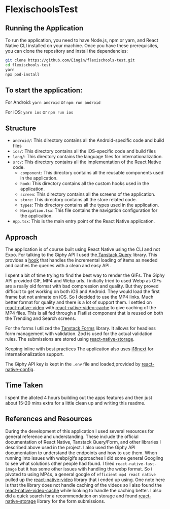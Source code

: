 # FlexischoolsTest

## Running the Application

To run the application, you need to have Node.js, npm or yarn, and React Native CLI installed on your machine. Once you have these prerequisites, you can clone the repository and install the dependencies:

```bash
git clone https://github.com/Eingin/flexischools-test.git
cd flexischools-test
yarn
npx pod-install
```

## To start the application:

For Android: `yarn android` or `npm run android`

For iOS: `yarn ios` or `npm run ios`

## Structure

- `android/`: This directory contains all the Android-specific code and build files
- `ios/`: This directory contains all the iOS-specific code and build files
- `lang/`: This directory contains the language files for internationalization.
- `src/`: This directory contains all the implementation of the React Native code.
  - `component`: This directory contains all the reusable components used in the application.
  - `hook`: This directory contains all the custom hooks used in the application.
  - `screen`: This directory contains all the screens of the application.
  - `store`: This directory contains all the store related code.
  - `types`: This directory contains all the types used in the application.
  - `Navigation.tsx`: This file contains the navigation configuration for the application.
- `App.tsx`: This is the main entry point of the React Native application.

## Approach

The application is of course built using React Native using the CLI and not Expo.
For talking to the Giphy API I used the[ Tanstack Query](https://tanstack.com/query/latest/docs/framework/react/overview) library. This provides a [hook](https://tanstack.com/query/latest/docs/framework/react/reference/useInfiniteQuery) that handles the incremental loading of items as needed and caches the queries with a clean and easy API.

I spent a bit of time trying to find the best way to render the GIFs. The Giphy API provided GIF, MP4 and Webp urls. I initially tried to used Webp as GIFs are a really old format with bad compression and quality. But they proved difficult to get working on both iOS and Android. They would load the first frame but not animate on iOS. So I decided to use the MP4 links. Much better format for quality and there is a lot of support them. I settled on [react-native-video](https://github.com/react-native-video/react-native-video) with [react-native-video-cache](https://github.com/zhigang1992/react-native-video-cache) to give caching of the MP4 files. This is all fed through a Flatlist component that is reused on both the Trending and Search screens.

For the forms I utilized the [Tanstack Forms](https://tanstack.com/form/latest/docs/overview) library. It allows for headless form management with validation. Zod is used for the actual validation rules. The submissions are stored using [react-native-storage](https://github.com/sunnylqm/react-native-storage).

Keeping inline with best practices The application also uses [i18next](https://www.i18next.com/) for internationalization support.

The Giphy API key is kept in the `.env` file and loaded;provided by [react-native-config](https://github.com/lugg/react-native-config).

## Time Taken

I spent the alloted 4 hours building out the apps features and then just about 15-20 mins extra for a little clean up and writing this readme.

## References and Resources

During the development of this application I used several resources for general reference and understanding. These include the official documentation of React Native, Tanstack Query/Form, and other libraries I described above used in the project. I also used the Giphy API documentation to understand the endpoints and how to use them.
When running into issues with webp/gifs approaches I did some general Googling to see what solutions other people had found. I tired `react-native-fast-image` but it has some other issues with handling the webp format. So i pivoted to using MP4s, a general google of `efficient mp4 react native` pulled up the [react-native-video](https://github.com/react-native-video/react-native-video) library that i ended up using. One note here is that the library does not handle caching of the videos so I also found the [react-native-video-cache](https://github.com/zhigang1992/react-native-video-cache) while looking to handle the caching better. I also did a quick search for a recommendation on storage and found [react-native-storage](https://github.com/sunnylqm/react-native-storage) library for the form submissions.
